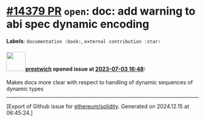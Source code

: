 # [\#14379 PR](https://github.com/ethereum/solidity/pull/14379) `open`: doc: add warning to abi spec dynamic encoding
**Labels**: `documentation :book:`, `external contribution :star:`


#### <img src="https://avatars.githubusercontent.com/u/10149425?u=cc92bd8d22e69aaca6b9c920fae22dd50ac89447&v=4" width="50">[prestwich](https://github.com/prestwich) opened issue at [2023-07-03 16:48](https://github.com/ethereum/solidity/pull/14379):

Makes docs more clear with respect to handling of dynamic sequences of dynamic types




-------------------------------------------------------------------------------



[Export of Github issue for [ethereum/solidity](https://github.com/ethereum/solidity). Generated on 2024.12.15 at 06:45:24.]
